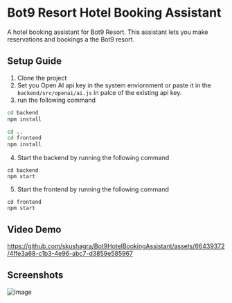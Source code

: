 # Bot9 Resort Hotel Booking Assistant

A hotel booking assistant for Bot9 Resort. This assistant lets you make reservations and bookings a the Bot9 resort.

## Setup Guide

1. Clone the project
2. Set you Open AI api key in the system enviornment or paste it in the `backend/src/openai/ai.js` in palce of the existing api key.
3. run the following command
```BASH
cd backend
npm install

cd ..
cd frontend
npm install
```
4. Start the backend by running the following command
```
cd backend
npm start
```
5. Start the frontend by running the following command
```
cd frontend
npm start
```

## Video Demo

https://github.com/skushagra/Bot9HotelBookingAssistant/assets/66439372/4ffe3a68-c1b3-4e96-abc7-d3859e585967

## Screenshots
![image](https://github.com/skushagra/Bot9HotelBookingAssistant/assets/66439372/b4c2b066-c463-4b01-ba57-88b9f395c074)

